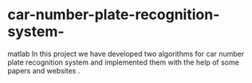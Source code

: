 # car-number-plate-recognition-system-
matlab 
       In this project we have developed two algorithms for car number plate recognition system and implemented them 
with the help of some papers and websites .

